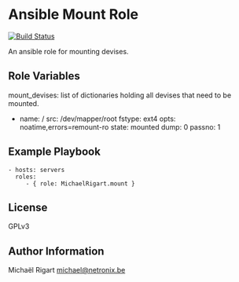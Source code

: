 Ansible Mount Role
==================
[![Build Status](https://travis-ci.org/michaelrigart/ansible-role-mount.svg)](https://travis-ci.org/michaelrigart/ansible-role-mount)

An ansible role for mounting devises.


Role Variables
--------------

mount_devises: list of dictionaries holding all devises that need to be mounted.
- name: /
  src: /dev/mapper/root
  fstype: ext4
  opts: noatime,errors=remount-ro
  state: mounted
  dump: 0
  passno: 1


Example Playbook
----------------

    - hosts: servers
      roles:
         - { role: MichaelRigart.mount }

License
-------

GPLv3

Author Information
------------------

Michaël Rigart <michael@netronix.be>
